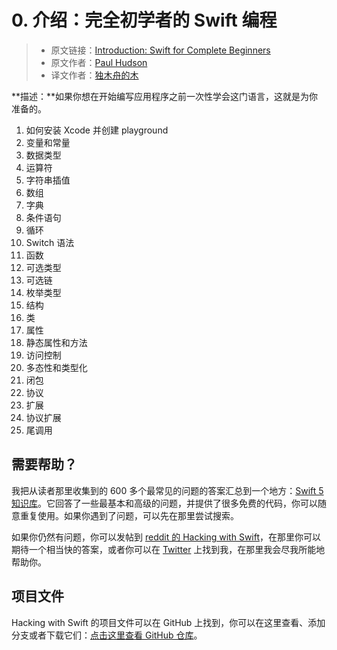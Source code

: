 # 0. 介绍：完全初学者的 Swift 编程

> * 原文链接：[Introduction: Swift for Complete Beginners](https://www.hackingwithswift.com/read/0/overview)
> * 原文作者：[Paul Hudson](https://www.hackingwithswift.com/about)
> * 译文作者：[独木舟的木](https://andy0570.com/)



**描述：**如果你想在开始编写应用程序之前一次性学会这门语言，这就是为你准备的。

1. 如何安装 Xcode 并创建 playground
2. 变量和常量
3. 数据类型
4. 运算符
5. 字符串插值
6. 数组
7. 字典
8. 条件语句
9. 循环
10. Switch 语法
11. 函数
12. 可选类型
13. 可选链
14. 枚举类型
15. 结构
16. 类
17. 属性
18. 静态属性和方法
19. 访问控制
20. 多态性和类型化
21. 闭包
22. 协议
23. 扩展
24. 协议扩展
25. 尾调用



## 需要帮助？

我把从读者那里收集到的 600 多个最常见的问题的答案汇总到一个地方：[Swift 5知识库](https://www.hackingwithswift.com/example-code)。它回答了一些最基本和高级的问题，并提供了很多免费的代码，你可以随意重复使用。如果你遇到了问题，可以先在那里尝试搜索。

如果你仍然有问题，你可以发帖到 [reddit 的 Hacking with Swift](https://www.reddit.com/r/hackingwithswift)，在那里你可以期待一个相当快的答案，或者你可以在 [Twitter](http://twitter.com/twostraws) 上找到我，在那里我会尽我所能地帮助你。



## 项目文件

Hacking with Swift 的项目文件可以在 GitHub 上找到，你可以在这里查看、添加分支或者下载它们：[点击这里查看 GitHub 仓库](https://github.com/twostraws/HackingWithSwift)。